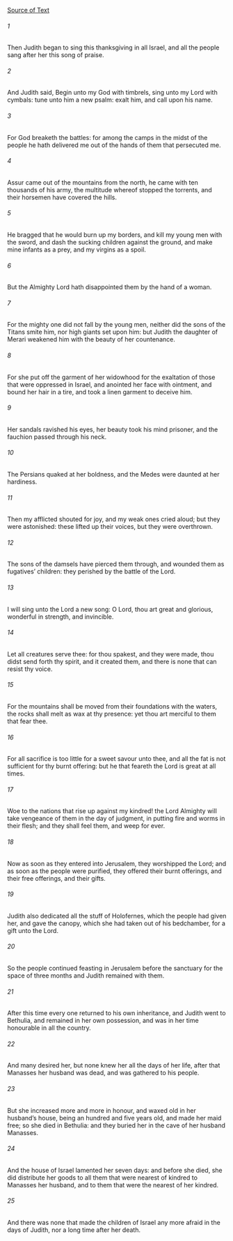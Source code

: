 [Source of Text](https://github.com/scrollmapper/bible_databases_deuterocanonical)

###### 1
Then Judith began to sing this thanksgiving in all Israel, and all the people sang after her this song of praise.

###### 2
And Judith said, Begin unto my God with timbrels, sing unto my Lord with cymbals: tune unto him a new psalm: exalt him, and call upon his name.

###### 3
For God breaketh the battles: for among the camps in the midst of the people he hath delivered me out of the hands of them that persecuted me.

###### 4
Assur came out of the mountains from the north, he came with ten thousands of his army, the multitude whereof stopped the torrents, and their horsemen have covered the hills.

###### 5
He bragged that he would burn up my borders, and kill my young men with the sword, and dash the sucking children against the ground, and make mine infants as a prey, and my virgins as a spoil.

###### 6
But the Almighty Lord hath disappointed them by the hand of a woman.

###### 7
For the mighty one did not fall by the young men, neither did the sons of the Titans smite him, nor high giants set upon him: but Judith the daughter of Merari weakened him with the beauty of her countenance.

###### 8
For she put off the garment of her widowhood for the exaltation of those that were oppressed in Israel, and anointed her face with ointment, and bound her hair in a tire, and took a linen garment to deceive him.

###### 9
Her sandals ravished his eyes, her beauty took his mind prisoner, and the fauchion passed through his neck.

###### 10
The Persians quaked at her boldness, and the Medes were daunted at her hardiness.

###### 11
Then my afflicted shouted for joy, and my weak ones cried aloud; but they were astonished: these lifted up their voices, but they were overthrown.

###### 12
The sons of the damsels have pierced them through, and wounded them as fugatives’ children: they perished by the battle of the Lord.

###### 13
I will sing unto the Lord a new song: O Lord, thou art great and glorious, wonderful in strength, and invincible.

###### 14
Let all creatures serve thee: for thou spakest, and they were made, thou didst send forth thy spirit, and it created them, and there is none that can resist thy voice.

###### 15
For the mountains shall be moved from their foundations with the waters, the rocks shall melt as wax at thy presence: yet thou art merciful to them that fear thee.

###### 16
For all sacrifice is too little for a sweet savour unto thee, and all the fat is not sufficient for thy burnt offering: but he that feareth the Lord is great at all times.

###### 17
Woe to the nations that rise up against my kindred! the Lord Almighty will take vengeance of them in the day of judgment, in putting fire and worms in their flesh; and they shall feel them, and weep for ever.

###### 18
Now as soon as they entered into Jerusalem, they worshipped the Lord; and as soon as the people were purified, they offered their burnt offerings, and their free offerings, and their gifts.

###### 19
Judith also dedicated all the stuff of Holofernes, which the people had given her, and gave the canopy, which she had taken out of his bedchamber, for a gift unto the Lord.

###### 20
So the people continued feasting in Jerusalem before the sanctuary for the space of three months and Judith remained with them.

###### 21
After this time every one returned to his own inheritance, and Judith went to Bethulia, and remained in her own possession, and was in her time honourable in all the country.

###### 22
And many desired her, but none knew her all the days of her life, after that Manasses her husband was dead, and was gathered to his people.

###### 23
But she increased more and more in honour, and waxed old in her husband’s house, being an hundred and five years old, and made her maid free; so she died in Bethulia: and they buried her in the cave of her husband Manasses.

###### 24
And the house of Israel lamented her seven days: and before she died, she did distribute her goods to all them that were nearest of kindred to Manasses her husband, and to them that were the nearest of her kindred.

###### 25
And there was none that made the children of Israel any more afraid in the days of Judith, nor a long time after her death.